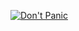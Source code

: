 [![Don't Panic](https://github.com/kenrick95/kenrick95/assets/3090380/883aa7ec-af42-4b2c-ba09-c1346c7f07b2)](https://kenrick95.org)
